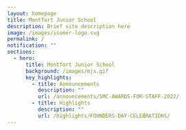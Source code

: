 ```yaml
---
layout: homepage
title: Montfort Junior School
description: Brief site description here
image: /images/isomer-logo.svg
permalink: /
notification: ""
sections:
  - hero:
      title: Montfort Junior School
      background: /images/mjs.gif
      key_highlights:
        - title: Announcements
          description: ""
          url: /announcements/SMC-AWARDS-FOR-STAFF-2022/
        - title: Highlights
          description: ""
          url: /highlights/FOUNDERS-DAY-CELEBRATIONS/
---
```

